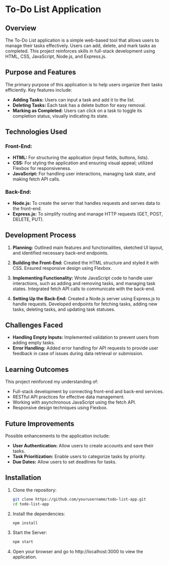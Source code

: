 # To-Do List Application

## Overview
The To-Do List application is a simple web-based tool that allows users to manage their tasks effectively. Users can add, delete, and mark tasks as completed. This project reinforces skills in full-stack development using HTML, CSS, JavaScript, Node.js, and Express.js.

## Purpose and Features
The primary purpose of this application is to help users organize their tasks efficiently. Key features include:
- **Adding Tasks:** Users can input a task and add it to the list.
- **Deleting Tasks:** Each task has a delete button for easy removal.
- **Marking as Completed:** Users can click on a task to toggle its completion status, visually indicating its state.

## Technologies Used
### Front-End:
- **HTML:** For structuring the application (input fields, buttons, lists).
- **CSS:** For styling the application and ensuring visual appeal; utilized Flexbox for responsiveness.
- **JavaScript:** For handling user interactions, managing task state, and making fetch API calls.

### Back-End:
- **Node.js:** To create the server that handles requests and serves data to the front-end.
- **Express.js:** To simplify routing and manage HTTP requests (GET, POST, DELETE, PUT).

## Development Process
1. **Planning:** Outlined main features and functionalities, sketched UI layout, and identified necessary back-end endpoints.
  
2. **Building the Front-End:** Created the HTML structure and styled it with CSS. Ensured responsive design using Flexbox.

3. **Implementing Functionality:** Wrote JavaScript code to handle user interactions, such as adding and removing tasks, and managing task states. Integrated fetch API calls to communicate with the back-end.

4. **Setting Up the Back-End:** Created a Node.js server using Express.js to handle requests. Developed endpoints for fetching tasks, adding new tasks, deleting tasks, and updating task statuses.

## Challenges Faced
- **Handling Empty Inputs:** Implemented validation to prevent users from adding empty tasks.
- **Error Handling:** Added error handling for API requests to provide user feedback in case of issues during data retrieval or submission.

## Learning Outcomes
This project reinforced my understanding of:
- Full-stack development by connecting front-end and back-end services.
- RESTful API practices for effective data management.
- Working with asynchronous JavaScript using the fetch API.
- Responsive design techniques using Flexbox.

## Future Improvements
Possible enhancements to the application include:
- **User Authentication:** Allow users to create accounts and save their tasks.
- **Task Prioritization:** Enable users to categorize tasks by priority.
- **Due Dates:** Allow users to set deadlines for tasks.

## Installation
1. Clone the repository:
   ```bash
   git clone https://github.com/yourusername/todo-list-app.git
   cd todo-list-app
    ```

2. Install the dependencies:
   ```bash
   npm install
    ```
3. Start the Server:
   ```bash
   npm start
    ```
4. Open your browser and go to http://localhost:3000 to view the application.
